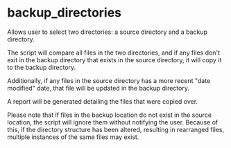 # backup_directories
Allows user to select two directories: a source directory and a backup directory.

The script will compare all files in the two directories, and if any files don't exit in the backup directory that exists in the source directory, it will copy it to the backup directory.

Additionally, if any files in the source directory has a more recent "date modified" date, that file will be updated in the backup directory.

A report will be generated detailing the files that were copied over.

Please note that if files in the backup location do not exist in the source location, the script will ignore them without notifying the user. Because of this, if the directory structure has been altered, resulting in rearranged files, multiple instances of the same files may exist.